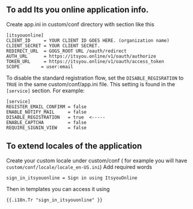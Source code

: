 ## To add Its you online application info.
Create app.ini in custom/conf directory with section like this

```
[itsyouonline]
CLIENT_ID     = YOUR CLIENT ID GOES HERE. (organization name)
CLIENT_SECRET = YOUR CLIENT SECRET.
REDIRECT_URL  = GOGS_ROOT URL /oauth/redirect
AUTH_URL      = https://itsyou.online/v1/oauth/authorize
TOKEN_URL     = https://itsyou.online/v1/oauth/access_token
SCOPE        = user:email

```

To disable the standard registration flow, set the `DISABLE_REGISRATION` to `TRUE`
in the same custom/conf/app.ini file. This setting is found in the `[service]` section.
For example:

```
[service]
REGISTER_EMAIL_CONFIRM = false
ENABLE_NOTIFY_MAIL     = false
DISABLE_REGISTRATION   = true  <-----
ENABLE_CAPTCHA         = false
REQUIRE_SIGNIN_VIEW    = false
```



## To extend locales of the application
Create your custom locale under custom/conf ( for example you will have `custom/conf/locale/locale_en-US.ini`)
Add required words

```
sign_in_itsyouonline = Sign in using ItsyouOnline

```
Then in templates you can access it using
```
{{.i18n.Tr "sign_in_itsyouonline" }}
```
